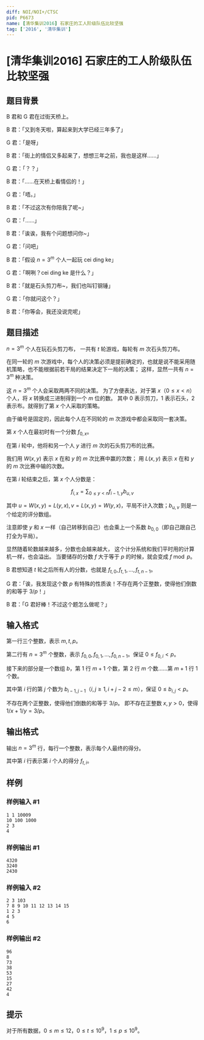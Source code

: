 ```yaml
---
diff: NOI/NOI+/CTSC
pid: P6673
name: [清华集训2016] 石家庄的工人阶级队伍比较坚强
tag: ['2016', '清华集训']
---
```

# [清华集训2016] 石家庄的工人阶级队伍比较坚强
## 题目背景

B 君和 G 君在过街天桥上。  

B 君：「又到冬天啦，算起来到大学已经三年多了」 

G 君：「是呀」  

B 君：「街上的情侣又多起来了，想想三年之前，我也是这样……」  

G 君：「？？」 

B 君：「……在天桥上看情侣的！」 

G 君：「唔。」  

B 君：「不过这次有你陪我了呢~」  

G 君：「……」  

B 君：「诶诶，我有个问题想问你~」  

G 君：「问吧」  

B 君：「假设 $n=3^m$ 个人一起玩 cei ding ke」  

G 君：「啊咧？cei ding ke 是什么？」  

B 君：「就是石头剪刀布~，我们也叫钉钢锤」 

G 君：「你就问这个？」  

B 君：「你等会，我还没说完呢」
## 题目描述

$n=3^m$ 个人在玩石头剪刀布， 一共有 $t$ 轮游戏，每轮有 $m$ 次石头剪刀布。

在同一轮的 $m$ 次游戏中，每个人的决策必须是提前确定的，也就是说不能采用随机策略，也不能根据前若干局的结果决定下一局的决策； 这样，显然一共有 $n=3^m$ 种决策。

这 $n=3^m$ 个人会采取两两不同的决策。 为了方便表达，对于第 $x$（$0≤x<n$）个人，将 $x$ 转换成三进制得到一个 $m$ 位的数。 其中 $0$ 表示剪刀，$1$ 表示石头，$2$ 表示布。就得到了第 $x$ 个人采取的策略。

由于编号是固定的，因此每个人在不同轮的 $m$ 次游戏中都会采取同一套决策。

第 $x$ 个人在最初时有一个分数 $f_{0,x}$。

在第 $i$ 轮中，他将和另一个人 $y$ 进行 $m$ 次的石头剪刀布的比赛。

我们用 $W(x,y)$ 表示 $x$ 在和 $y$ 的 $m$ 次比赛中赢的次数； 用 $L(x,y)$ 表示 $x$ 在和 $y$ 的 $m$ 次比赛中输的次数。

在第 $i$ 轮结束之后，第 $x$ 个人分数是：

$$f_{i,x}=∑_{0≤y<n}f_{i−1,y}b_{u,v}$$

其中 $u=W(x,y)=L(y,x),v=L(x,y)=W(y,x)$，平局不计入次数；$b_{u,v}$ 则是一个给定的评分数组。

注意即使 $y$ 和 $x$ 一样（自己转移到自己）也会乘上一个系数 $b_{0,0}$（即自己跟自己打全为平局）。

显然随着轮数越来越多，分数也会越来越大， 这个计分系统和我们平时用的计算机一样，也会溢出。 当要储存的分数 $f$ 大于等于 $p$ 的时候，就会变成 $f\bmod p$。

B 君想知道 $t$ 轮之后所有人的分数，也就是 $f_{t,0},f_{t,1},…,f_{t,n−1}$。

G 君：「诶，我发现这个数 $p$ 有特殊的性质诶！不存在两个正整数，使得他们倒数的和等于 $3/p$！」

B 君：「G 君好棒！不过这个题怎么做呢？」
## 输入格式

第一行三个整数，表示 $m,t,p$。

第二行有 $n=3^m$ 个整数，表示 $f_{0,0},f_{0,1},…,f_{0,n−1}$。保证 $0≤f_{0,i}<p$。

接下来的部分是一个数组 $b$，第 $1$ 行 $m+1$ 个数，第 $2$ 行 $m$ 个数……第 $m+1$ 行 $1$ 个数。

其中第 $i$ 行的第 $j$ 个数为 $b_{i−1,j−1}$（$i,j≥1,i+j−2≤m$），保证 $0≤b_{i,j}<p$。

不存在两个正整数，使得他们倒数的和等于 $3/p$。 即不存在正整数 $x,y>0$，使得 $1/x+1/y=3/p$。
## 输出格式

输出 $n=3^m$ 行，每行一个整数，表示每个人最终的得分。

其中第 $i$ 行表示第 $i$ 个人的得分 $f_{t,i}$。
## 样例

### 样例输入 #1
```
1 1 10009
10 100 1000
2 3
4

```
### 样例输出 #1
```
4320
3240
2430

```
### 样例输入 #2
```
2 3 103
7 8 9 10 11 12 13 14 15
1 2 3
4 5
6

```
### 样例输出 #2
```
96
8
73
38
53
15
27
42
4

```
## 提示

对于所有数据，$0≤m≤12$，$0≤t≤10^9$，$1≤p≤10^9$。
